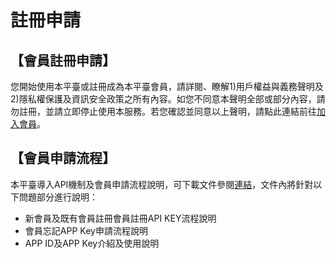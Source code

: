 # 註冊申請

## 【會員註冊申請】

您開始使用本平臺或註冊成為本平臺會員，請詳閱、瞭解1\)用戶權益與義務聲明及2\)隱私權保護及資訊安全政策之所有內容。如您不同意本聲明全部或部分內容，請勿註冊，並請立即停止使用本服務。若您確認並同意以上聲明，請點此連結前往[加入會員](https://traffic.transportdata.tw/TIX/Management/AccountApply)。

## 【會員申請流程】

本平臺導入API機制及會員申請流程說明，可下載文件參閱[連結](https://docs.google.com/viewer?url=https://github.com/ptxmotc/PTXWebTest/blob/master/member/PTX平臺導入API機制及會員申請流程說明_V3.pdf?raw=true)，文件內將針對以下問題部分進行說明：

* 新會員及既有會員註冊會員註冊API KEY流程說明
* 會員忘記APP Key申請流程說明
* APP ID及APP Key介紹及使用說明

